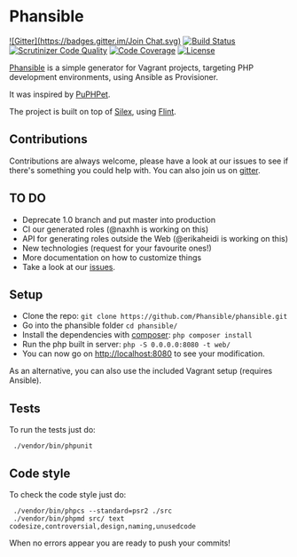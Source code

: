 # Phansible
[![Gitter](https://badges.gitter.im/Join Chat.svg)](https://gitter.im/phansible/phansible?utm_source=badge&utm_medium=badge&utm_campaign=pr-badge&utm_content=badge)
[![Build Status](https://img.shields.io/travis/phansible/phansible/master.svg?style=flat-square)](https://travis-ci.org/phansible/phansible)
[![Scrutinizer Code Quality](https://img.shields.io/scrutinizer/g/phansible/phansible/master.svg?style=flat-square)](https://scrutinizer-ci.com/g/phansible/phansible/?branch=master)
[![Code Coverage](https://img.shields.io/scrutinizer/coverage/g/phansible/phansible/master.svg?style=flat-square)](https://scrutinizer-ci.com/g/phansible/phansible/?branch=master)
[![License](https://img.shields.io/github/license/phansible/phansible.svg?style=flat-square)](https://github.com/phansible/phansible)


[Phansible](http://phansible.com) is a simple generator for Vagrant projects, targeting PHP development environments, using Ansible as Provisioner.

It was inspired by [PuPHPet](http://puphpet.com).

The project is built on top of [Silex](http://silex.sensiolabs.org/), using [Flint](http://flint.readthedocs.org/).

## Contributions

Contributions are always welcome, please have a look at our issues to see if there's something you could help with.
You can also join us on [gitter](https://gitter.im/phansible/phansible).

## TO DO

- Deprecate 1.0 branch and put master into production
- CI our generated roles (@naxhh is working on this)
- API for generating roles outside the Web (@erikaheidi is working on this)
- New technologies (request for your favourite ones!)
- More documentation on how to customize things 
- Take a look at our [issues](https://github.com/phansible/phansible/issues).

## Setup

- Clone the repo: ```git clone https://github.com/Phansible/phansible.git```
- Go into the phansible folder ```cd phansible/```
- Install the dependencies with [composer](https://getcomposer.org/): ```php composer install```
- Run the php built in server: ```php -S 0.0.0.0:8080 -t web/``` 
- You can now go on [http://localhost:8080](http://localhost:8080) to see your modification.

As an alternative, you can also use the included Vagrant setup (requires Ansible).

## Tests
To run the tests just do:
```
 ./vendor/bin/phpunit
```

## Code style
To check the code style just do:
```
 ./vendor/bin/phpcs --standard=psr2 ./src
 ./vendor/bin/phpmd src/ text codesize,controversial,design,naming,unusedcode
```

When no errors appear you are ready to push your commits!
